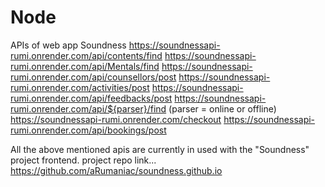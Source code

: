 # Node
APIs of web app Soundness
https://soundnessapi-rumi.onrender.com/api/contents/find
https://soundnessapi-rumi.onrender.com/api/Mentals/find
https://soundnessapi-rumi.onrender.com/api/counsellors/post
https://soundnessapi-rumi.onrender.com/activities/post
https://soundnessapi-rumi.onrender.com/api/feedbacks/post
https://soundnessapi-rumi.onrender.com/api/${parser}/find (parser = online or offline)
https://soundnessapi-rumi.onrender.com/checkout
https://soundnessapi-rumi.onrender.com/api/bookings/post

All the above mentioned apis are currently in used with the "Soundness" project frontend.
project repo link... https://github.com/aRumaniac/soundness.github.io
